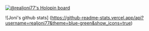 [![@realjoni77's Holopin board](https://holopin.me/realjoni77)](https://holopin.io/@realjoni77)

![Joni's github stats] (https://github-readme-stats.vercel.app/api?username=realjoni77&theme=blue-green&show_icons=true)

<!---
realjoni17/realjoni17 is a ✨ special ✨ repository because its `README.md` (this file) appears on your GitHub profile.
You can click the Preview link to take a look at your changes.
--->

